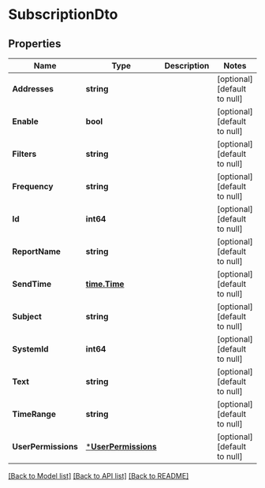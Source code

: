 # SubscriptionDto

## Properties
| Name                | Type                                       | Description | Notes                        |
| ------------------- | ------------------------------------------ | ----------- | ---------------------------- |
| **Addresses**       | **string**                                 |             | [optional] [default to null] |
| **Enable**          | **bool**                                   |             | [optional] [default to null] |
| **Filters**         | **string**                                 |             | [optional] [default to null] |
| **Frequency**       | **string**                                 |             | [optional] [default to null] |
| **Id**              | **int64**                                  |             | [optional] [default to null] |
| **ReportName**      | **string**                                 |             | [optional] [default to null] |
| **SendTime**        | [**time.Time**](time.Time.md)              |             | [optional] [default to null] |
| **Subject**         | **string**                                 |             | [optional] [default to null] |
| **SystemId**        | **int64**                                  |             | [optional] [default to null] |
| **Text**            | **string**                                 |             | [optional] [default to null] |
| **TimeRange**       | **string**                                 |             | [optional] [default to null] |
| **UserPermissions** | [***UserPermissions**](UserPermissions.md) |             | [optional] [default to null] |

[[Back to Model list]](../README.md#documentation-for-models) [[Back to API list]](../README.md#documentation-for-api-endpoints) [[Back to README]](../README.md)
